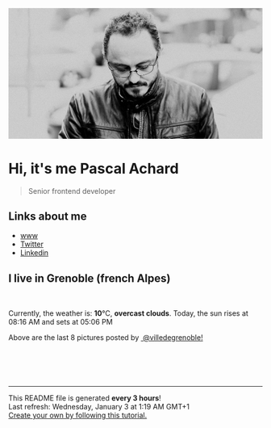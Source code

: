 ![Pascal Achard](./images/photo-pascal-achard.jpg)
# Hi, it's me Pascal Achard
> Senior frontend developer

## Links about me
- [www](https://www.pascal-achard.com)
- [Twitter](https://twitter.com/botmaster)
- [Linkedin](http://www.linkedin.com/in/pascal-achard)


## I live in Grenoble (french Alpes)
<img src="https://openweathermap.org/img/wn/04n@2x.png" alt="">

Currently, the weather is: **10**°C, **overcast clouds**.
Today, the sun rises at 08:16 AM and sets at 05:06 PM

Above are the last 8 pictures posted by <a href="https://www.instagram.com/villedegrenoble/" target="_blank"><img alt="" src="https://upload.wikimedia.org/wikipedia/commons/thumb/e/e7/Instagram_logo_2016.svg/1024px-Instagram_logo_2016.svg.png" width="20"/> @villedegrenoble!</a>

<p style="display: flex; flex-wrap: wrap; gap: 20px;">
        <img src="https://cdn1.picuki.com/hosted-by-instagram/q/0exhNuNYnjBcaS3SYdxKjf8F2vJ1Wg5SZ60STLepjSVmIR1vLHOapZA0mpCl6yRxIwVgFDeSYzth4YkuWF9RDT18NULbTLyMTDZV66icUu3N1TRl8ZRplrczL3wdbHOu8cAqVQmYdSgIGaYDG7uo+qhT5aGuO1lQpzaEW+oR9z5G7NCnV6xhz580r6GDhx+ouMoyIDND%7C%7CHg1JU46o9CUqTUHGsv+MfF3pLUqF+dazPgL6NDhkyblBXs9UGAqKDTMnITgp9EEpxe%7C%7Cf3M9%7C%7C2z6ZoIeHmobinSaljcQ9I8titj1edgr1vZl4fDobWAlUEFotjFPipKIqDXpfkTx7FZz5UrA5L+pKt8+863fMvWoXPfR1ifYRrv1A%7C%7C1DWCdZVaWOcH6NBbOJCctmhYJLQaoX01qzow==.jpeg" alt="" width="200"/>
        <img src="https://cdn1.picuki.com/hosted-by-instagram/q/0exhNuNYnjBcaS3SYdxKjf8F2vJ1Wg9SZ60STLepjSVmIR1vLHOapZA0mpCl6yRxIwVgFDeSYzth4YkpU1pSDD18NULbTLaOSz1Q5qSbUubN1DZk%7C%7CJNhkrk0JHAYYHKq9MopXAmYdSgIGaYDG7uo%7C%7Cekf5vvwbTUBpi2TN7BCyQlWotfpUrJy9ZRzt52U1h+189JldAJZ+jtvdBFundPZlTIeAefzPcBgoK9jC7QIjZNIuaHtnyuxH34+emlsFj3RuYTM2dENhhzrdSFlqjH+AZY1LHMRiVbmtgcWmd8+262jMZpM4aY2qaGOayACW2E2hj9LobK4nALsSUGImUBRwT2Ej+b3ffZ79sXPBPW5f8G8yCbxOr7xF44BZU8BVNbBQHOIDs2JCOwNpIUYTeln21eKqRG5Iv3G%7C%7CVV+AWgc1m3SKLRWE7uiyqyb4X7U32%7C%7CXpAM9ww==.jpeg" alt="" width="200"/>
        <img src="https://cdn1.picuki.com/hosted-by-instagram/q/0exhNuNYnjBcaS3SYdxKjf8F2vJ1Wg5SZ60STLepjSVmIR1vLHOapZA0mpCl6yRxIwVgFDeSYzth4YktVlhQCT18NULbTbKLTD1Q562YVOnN0jxm9JdilLw3KH0ZbXGt9sopUQmYdSgIGaYDG7uo+qhT5aGuO1lQpTb9d7JGmC4E5ZObS6olhMF4pJ2Jg3Tt%7C%7C9kiJzJE5m4vMAQrptqO52lEX%7C%7CD+O8BnsaBwVLYBxMQK5qnRlSaHEmw+Jj8uQXagtIj+kOYA2DbjcA0J0nmeH5AoDnQhlU+2uj13t4gj1aSJEbxL3PUZkIH2bSAEXG428Fk71pu1ynOdV0Gv%7C%7CRZczDT++oWaWtIHkdinDqCqZc%7C%7C+mxXGSujQG+JDT1haWaTCAA%7C%7CkGs+lVs8fmY4SSq0X9g7moFP7S7734wB4AGgY2jCPCsE=.jpeg" alt="" width="200"/>
        <img src="https://cdn1.picuki.com/hosted-by-instagram/q/0exhNuNYnjBcaS3SYdxKjf8F2vJ1Wg9SZ60STLepjSVmIR1vLHOapZA0mpCl6yRxIwVgFDeSYzth4IwqUF5RDj18NULbTLCIRDpc7K+dUu7N1jBh9pJgnbw3LnAYbHep9sEsXQmYdSgIGaYDG7uo+qhT5aGuO1lQpTb9d7JGmC4E5ZObS6olhMF4pJ2Jg3Tt%7C%7C9kiJzJE5m4vMAQrptqO52hEX%7C%7CD+O8BnsaBwVLYBxMQK5qnRlSaHEmw+Jj8uTnagtIj+kOYA2HTQJBcWrE7ybKZrDnRH11bumTx3t4gj1aSJEbxL3PUZkIH2bSAEXG428Fk71pu1ynOdV0Gv%7C%7CRQfjnOekOC8I8wKvr%7C%7CaB8HOBeHa5AKZXLTaJvZNWygFN83XQHXUH%7C%7COiKekfmY4SSq0XjnqXoSX7S7734wB4AGgY2jCPCsE=.jpeg" alt="" width="200"/>
        <img src="https://cdn1.picuki.com/hosted-by-instagram/q/0exhNuNYnjBcaS3SYdxKjf8F2vJ1Wg5SZ60STLepjSVmIR1vLHOapZA0mpCj4yRwKwVlASuRYzth54koVFpZCz19P0zWS7OKTD5S6aubXOyjvDRn8ZNklr8yJXAZYHGo9cIsV2apNWwSDv5PHL%7C%7Clo7gX5v%7C%7CsbCgEpjuSKrVCkGZTjse3TO9%7C%7C2pYf5%7C%7CHSv1izv9QpcmkazXgpdAd4+pvlpDk1VOCtIc17q7VySKNBicMCv6K91Sa8H2QkaHp%7C%7CECKet8XCkONFui3rSzY57zz2Fvh9EEIdvlqztEsJuaQerpyoZIdP2t8A%7C%7CKLyHTEMGWlvqklPu7GMsSbGSkGI%7C%7CmIUwGPRn+T8J7gprsigdcy8U%7C%7Cm95XPsPrSPLKoZCkwuFffGdl7Vc+a1Vf1SqaZJDtlj8RO81wm3YLKsxQF2QjpP3mLeVcQgFKXFgpCq8UjDiznT8l4%7C%7ClMro.jpeg" alt="" width="200"/>
        <img src="https://cdn1.picuki.com/hosted-by-instagram/q/0exhNuNYnjBcaS3SYdxKjf8F2vJ1Wg9SZ60STLepjSVmIR1vLHOapZA0mpCj4yRwKwVlASuRYzth548pVl9SCz17PE3WTLKISTdc6a6ZUu6jvDBi9JNplbo2LnYcbHSr9sYkU26pNWwQG%7C%7CATULjh7uZDu7%7C%7CzNnZSyWaRMdsBnmICqZXwCJ1mwsFusvrBv0Xm1IwleS5J%7C%7CWU1IUc8797erW5HDrrzNsB9q7JjR7Aei8pL6ODj3Rq2ElIpenojRmDM%7C%7CLTPnNEMjSC1cmEey2m+UbERCkc%7C%7CuQyNnwwT58orjIj%7C%7CFaZI6Ng9uoL2bUcmGW9opUk53cH7mCuQODCW%7C%7CkVxlTLGkrCHa9sqsMWlPNi8Qevj1XPUYr%7C%7CtJeNzaEtcEanwYWX6DduwK+dOgc1AGaUYggftqF7vV%7C%7CbL0hBOFzxO3mbSCJZ2EA==.jpeg" alt="" width="200"/>
        <img src="https://cdn1.picuki.com/hosted-by-instagram/q/0exhNuNYnjBcaS3SYdxKjf8F2vJ1WgxSZ60STLepjSVmIR1vLHOapZA0mpCj4yRwKwVlASuRYzth5o0oVlxTCD14P0fXSreKTzlR76udV+vN2zxh8ZNjkboxL3UfZXer9cQpVgmYdSgIGaYDG7uo%7C%7CesJ+vzncjEHpi2VNrQT9zJBpY6uSKVKz8B13bHR1Bv9vdBhYgJE8VQpMBQ7odLUvj8ESLnzNskg6PA5RbMCg8kW%7C%7C+7piSS1X24ldihBGTOguYrVwr9T12XXejYH9GmkGosKBG0urn7vnww+k7RjkpWkDJor3Po17IH8aVchWmdJhjVPsdK+lCGQPy38mUxanjCD%7C%7CZK3U%7C%7CwfrbzaI%7C%7CiubcOw7gLmRpL6Qp97US8GGcrsR3eIeeKVCtFmwaR1K6tm+H%7C%7Cz%7C%7CwPgIuWtiTckURMMvDqIM4F5R6DPnaug9CQ=.jpeg" alt="" width="200"/>
        <img src="https://cdn1.picuki.com/hosted-by-instagram/q/0exhNuNYnjBcaS3SYdxKjf8F2vJ1Wg9SZ60STLepjSVmIR1vLHOapZA0mpCl6yRxIwVgFDeSYzth54spUlxWDj18NUbXSLeLRTZR76SRUuzN0DVl95Nllrw2LnAXZH6v9cYuUgmYdSgIGaYDG7uo+qhT5aGuO1lQpTb9d7JGmC4E5ZObS6olhMF4pJ2Jg3Tt%7C%7C9kiJzJE5m4vMAQrptqO52hEX%7C%7CD+O8BnsaBwVLYBxMQK5qnRlSaHEmw+Jj8uRHagtIj+kOYA2G7vUwpp0nWfapoaDnQhjl6L+kR3t4gj1aSJEbxL3PUZkIH2bSAEXG428Fk71pu1ynOdV0Gv+3Z90HrS9YmOQOctosHpD+aTGM27mRHhR7L6LJp5cE4HGujOX2v3ctKhBM8fmY4SSq0XjgzhplD7S7734wB4AGgY2jCPCsE=.jpeg" alt="" width="200"/>
</p>

------------
<p>This README file is generated <b>every 3 hours</b>!
    <br />Last refresh: Wednesday, January 3 at 1:19 AM GMT+1
    <br /><a href="https://medium.com/@th.guibert/how-to-create-a-self-updating-readme-md-for-your-github-profile-f8b05744ca91">Create your own by following this tutorial.</a>
</p>
<p><a href="https://github.com/botmaster/botmaster/actions/workflows/main.yaml"><img alt="" src="https://github.com/botmaster/botmaster/actions/workflows/main.yaml/badge.svg" /></a></p>

